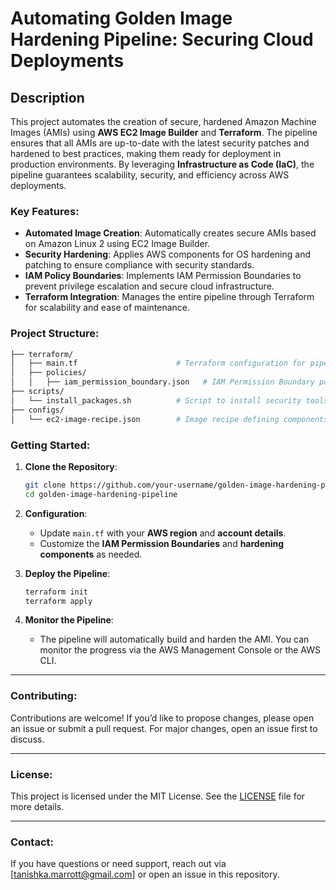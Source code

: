 # **Automating Golden Image Hardening Pipeline: Securing Cloud Deployments**

## **Description**
This project automates the creation of secure, hardened Amazon Machine Images (AMIs) using **AWS EC2 Image Builder** and **Terraform**. The pipeline ensures that all AMIs are up-to-date with the latest security patches and hardened to best practices, making them ready for deployment in production environments. By leveraging **Infrastructure as Code (IaC)**, the pipeline guarantees scalability, security, and efficiency across AWS deployments.

### **Key Features**:
- **Automated Image Creation**: Automatically creates secure AMIs based on Amazon Linux 2 using EC2 Image Builder.
- **Security Hardening**: Applies AWS components for OS hardening and patching to ensure compliance with security standards.
- **IAM Policy Boundaries**: Implements IAM Permission Boundaries to prevent privilege escalation and secure cloud infrastructure.
- **Terraform Integration**: Manages the entire pipeline through Terraform for scalability and ease of maintenance.

### **Project Structure**:
```bash
├── terraform/                       
│   ├── main.tf                      # Terraform configuration for pipeline, IAM roles, and infrastructure
│   ├── policies/
│   │   ├── iam_permission_boundary.json   # IAM Permission Boundary policy
├── scripts/
│   └── install_packages.sh          # Script to install security tools and apply updates
├── configs/
│   └── ec2-image-recipe.json        # Image recipe defining components and base AMI
```

### **Getting Started**:

1. **Clone the Repository**:
   ```bash
   git clone https://github.com/your-username/golden-image-hardening-pipeline.git
   cd golden-image-hardening-pipeline
   ```

2. **Configuration**:
   - Update `main.tf` with your **AWS region** and **account details**.
   - Customize the **IAM Permission Boundaries** and **hardening components** as needed.

3. **Deploy the Pipeline**:
   ```bash
   terraform init
   terraform apply
   ```

4. **Monitor the Pipeline**:
   - The pipeline will automatically build and harden the AMI. You can monitor the progress via the AWS Management Console or the AWS CLI.

---

### **Contributing**:
Contributions are welcome! If you’d like to propose changes, please open an issue or submit a pull request. For major changes, open an issue first to discuss.

---

### **License**:
This project is licensed under the MIT License. See the [LICENSE](LICENSE) file for more details.

---

### **Contact**:
If you have questions or need support, reach out via [tanishka.marrott@gmail.com] or open an issue in this repository.

